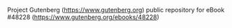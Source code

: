 Project Gutenberg (https://www.gutenberg.org) public repository for eBook #48228 (https://www.gutenberg.org/ebooks/48228)
